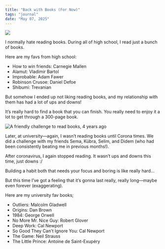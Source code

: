 ```yaml
---
title: "Back with Books (For Now)"
tags: "journal"
date: "May 07, 2025"
---
```


![](/images/old-book.jpg)

I normally hate reading books. During all of high school, I read just a bunch of books.

Here are my favs from high school:
- How to win friends: Carnegie Mallen
- Alamut: Vladimir Bartol
- Improbable: Adam Fawer
- Robinson Crusoe: Daniel Defoe
- Shibumi: Trevanian

But somehow I ended up not liking reading books, and my relationship with them has had a lot of ups and downs!

It’s really hard to find a book that you can finish. You really need to enjoy it a lot to get through a 300-page book.


![A friendly challenge to read books, 4 years ago](/images/book-challenge.jpeg)

Later, at university—again, I wasn’t reading books until Corona times. We did a challenge with my friends Sema, Kübra, Selim, and Didem (who had been consistently beating me in previous months!).

After coronavirus, I again stopped reading. It wasn’t ups and downs this time, just downs :/


Building a habit both that needs your focus and boring is like really hard...

But this time I’ve got a feeling that it’s gonna last really, really long—maybe even forever (exaggerating).

Here are my university fav books;
- Outliers: Malcolm Gladwell
- Origins: Dan Brown
- 1984: George Orwell
- No More Mr. Nice Guy: Robert Glover
- Deep Work: Cal Newport
- So Good They Can't Ignore You: Cal Newport
- The Game: Neil Strauss
- The Little Prince: Antoine de Saint-Exupéry

